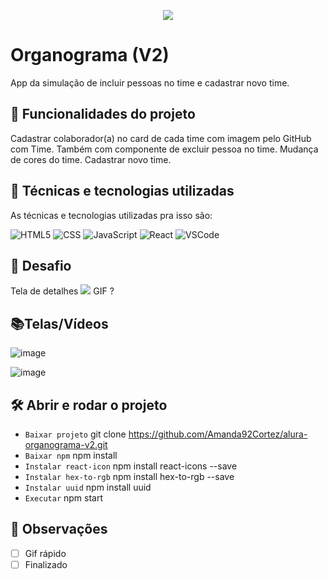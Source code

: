 <p align="center"> <img src="http://img.shields.io/static/v1?label=STATUS_GERAL&message=FINALIZADA&color=RED&style=for-the-badge" #vitrinedev/> </p>

# Organograma (V2)
App da simulação de incluir pessoas no time e cadastrar novo time.

## 🔨 Funcionalidades do projeto
Cadastrar colaborador(a) no card de cada time com imagem pelo GitHub com Time. Também com componente de excluir pessoa no time. Mudança de cores do time. Cadastrar novo time.

## :bookmark_tabs: Técnicas e tecnologias utilizadas
As técnicas e tecnologias utilizadas pra isso são:

![HTML5](https://img.shields.io/badge/HTML-e06b12?style=for-the-badge&logo=html5&logoColor=white)
![CSS](https://img.shields.io/badge/CSS-1283e0?&style=for-the-badge&logo=css3&logoColor=white)
![JavaScript](https://img.shields.io/badge/JavaScript-F7DF1E?style=for-the-badge&logo=javascript&logoColor=414141)
![React](https://img.shields.io/badge/React-414141?style=for-the-badge&logo=react&logoColor=61DAFB)
![VSCode](https://img.shields.io/badge/-VSCode-007ACC?style=for-the-badge&logo=visual-studio-code&logoColor=white)

## 🎯 Desafio
Tela de detalhes
![](img/amostra.gif) GIF ?

## 📚Telas/Vídeos
![image](https://github.com/Amanda92Cortez/alura-organograma-v2/assets/19363871/b6904ccc-4778-4fca-a791-a85d81e562cf)

![image](https://github.com/Amanda92Cortez/alura-organograma-v2/assets/19363871/97d9660e-6364-47b8-b04d-ce086d553a16)

## 🛠️ Abrir e rodar o projeto
- ` Baixar projeto ` git clone https://github.com/Amanda92Cortez/alura-organograma-v2.git
- ` Baixar npm ` npm install
- ` Instalar react-icon ` npm install react-icons --save
- ` Instalar hex-to-rgb ` npm install hex-to-rgb --save
- ` Instalar uuid ` npm install uuid
- ` Executar ` npm start

## 🔎 Observações
- [ ] Gif rápido
- [ ] Finalizado
